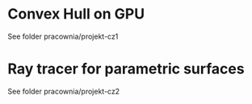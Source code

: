 Convex Hull on GPU
==================

See folder pracownia/projekt-cz1

Ray tracer for parametric surfaces
==================================

See folder pracownia/projekt-cz2